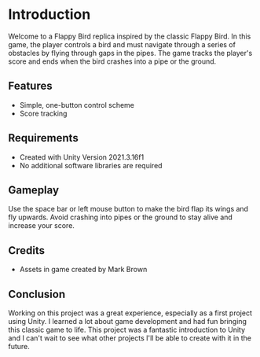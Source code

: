 **<h1>Introduction</h1>**
Welcome to a Flappy Bird replica inspired by the classic Flappy Bird. In this game, the player controls a bird and must navigate through a series of obstacles by flying through gaps in the pipes. The game tracks the player's score and ends when the bird crashes into a pipe or the ground.

<h2>Features</h2>

* Simple, one-button control scheme
* Score tracking 

<h2>Requirements</h2>

* Created with Unity Version 2021.3.16f1
* No additional software libraries are required

<h2>Gameplay</h2>
Use the space bar or left mouse button to make the bird flap its wings and fly upwards. Avoid crashing into pipes or the ground to stay alive and increase your score.

<h2> Credits </h2>

* Assets in game created by Mark Brown

<h2> Conclusion </h2>

Working on this project was a great experience, especially as a first project using Unity. I learned a lot about game development and had fun bringing this classic game to life. This project was a fantastic introduction to Unity and I can't wait to see what other projects I'll be able to create with it in the future.
